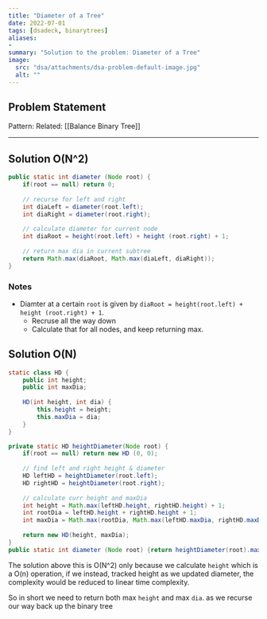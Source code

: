 ```yaml
---
title: "Diameter of a Tree"
date: 2022-07-01
tags: [dsadeck, binarytrees]
aliases:
- 
summary: "Solution to the problem: Diameter of a Tree"
image:
  src: "dsa/attachments/dsa-problem-default-image.jpg"
  alt: ""
---
```


## Problem Statement


Pattern: 
Related: [[Balance Binary Tree]]

---

## Solution O(N^2)
``` java
public static int diameter (Node root) {
	if(root == null) return 0;
	
	// recurse for left and right
	int diaLeft = diameter(root.left);
	int diaRight = diameter(root.right);
	
	// calculate diameter for current node
	int diaRoot = height(root.left) + height (root.right) + 1;
	
	// return max dia in current subtree
	return Math.max(diaRoot, Math.max(diaLeft, diaRight));
}
```

### Notes
- Diamter at a certain `root` is given by  `diaRoot = height(root.left) + height (root.right) + 1`.
	- Recruse all the way down
	- Calculate that for all nodes, and keep returning max.

## Solution O(N)
``` java
static class HD {
	public int height;
	public int maxDia;
	
	HD(int height, int dia) {
		this.height = height;
		this.maxDia = dia;
	}
}

private static HD heightDiameter(Node root) {
	if(root == null) return new HD (0, 0);
	
	// find left and right height & diameter
	HD leftHD = heightDiameter(root.left);
	HD rightHD = heightDiameter(root.right);
	
	// calculate curr height and maxDia
	int height = Math.max(leftHD.height, rightHD.height) + 1;                   // calc height
	int rootDia = leftHD.height + rightHD.height + 1;                           // calc rootDia
	int maxDia = Math.max(rootDia, Math.max(leftHD.maxDia, rightHD.maxDia));    // calc maxDia
	
	return new HD(height, maxDia);
}
public static int diameter (Node root) {return heightDiameter(root).maxDia;}
```

The solution above this is O(N^2) only because we calculate `height` which is a O(n) operation, if we instead, tracked height as we updated diameter, the complexity would be reduced to linear time complexity.

So in short we need to return both max `height` and max `dia`. as we recurse our way back up the binary tree

